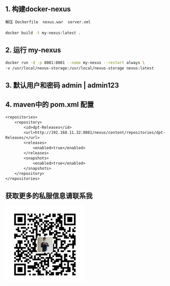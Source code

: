 ## 1. 构建docker-nexus
~~~bash
解压 Dockerfile  nexus.war  server.xml

docker build -t my-nexus:latest .  
~~~
## 2. 运行 my-nexus
~~~bash
docker run -d -p 8081:8081 --name my-nexus --restart always \
-v /usr/local/nexus-storage:/usr/local/nexus-storage nexus:latest
~~~
## 3. 默认用户和密码  admin |  admin123

## 4. maven中的 pom.xml 配置

	<repositories>
		<repository>
			<id>dpt-Releases</id>
			<url>http://192.168.11.32:8081/nexus/content/repositories/dpt-Releases/</url>
			<releases>
				<enabled>true</enabled>
			</releases>
			<snapshots>
				<enabled>true</enabled>
			</snapshots>
		</repository>
	</repositories>


## 获取更多的私服信息请联系我
<img src="my.jpg" height="50%" width="50%"/>
